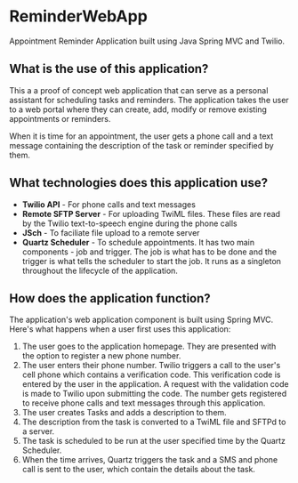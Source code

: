 # ReminderWebApp
Appointment Reminder Application built using Java Spring MVC and Twilio.

## What is the use of this application?
This a a proof of concept web application that can serve as a personal assistant for scheduling tasks and reminders. 
The application takes the user to a web portal where they can create, add, modify or remove existing appointments or reminders. 

When it is time for an appointment, the user gets a phone call and a text message containing the description of the task or reminder specified by them.

## What technologies does this application use?
* **Twilio API** - For phone calls and text messages
* **Remote SFTP Server** - For uploading TwiML files. These files are read by the Twilio text-to-speech engine during the phone calls
* **JSch** - To faciliate file upload to a remote server
* **Quartz Scheduler** - To schedule appointments. It has two main components - job and trigger. The job is what has to be done and the 
  trigger is what tells the scheduler to start the job. It runs as a singleton throughout the lifecycle of the application.

## How does the application function?

The application's web application component is built using Spring MVC. Here's what happens when a user first uses this application:
1. The user goes to the application homepage. They are presented with the option to register a new phone number.
2. The user enters their phone number. Twilio triggers a call to the user's cell phone which contains a verification code.
  This verification code is entered by the user in the application. A request with the validation code is made to Twilio upon submitting the code. 
  The number gets registered to receive phone calls and text messages through this application.
3. The user creates Tasks and adds a description to them.
4. The description from the task is converted to a TwiML file and SFTPd to a server.
5. The task is scheduled to be run at the user specified time by the Quartz Scheduler.
6. When the time arrives, Quartz triggers the task and a SMS and phone call is sent to the user, which contain the details about the task.


